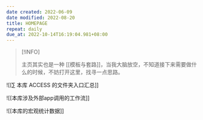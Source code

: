 ```yaml
---
date created: 2022-06-09
date modified: 2022-08-20
title: HOMEPAGE
repeat: daily
due_at: 2022-10-14T16:19:04.981+08:00
---
```


> [!INFO]
>
>  主页其实也是一种 [[模板与套路]]，当我大脑放空，不知道接下来需要做什么的时候，不妨打开这里，找寻一点思路。

![[∑ 本库 ACCESS 的文件夹入口汇总]]

![[本库涉及外部app调用的工作流]]

![[本库的宏观统计数据]]
